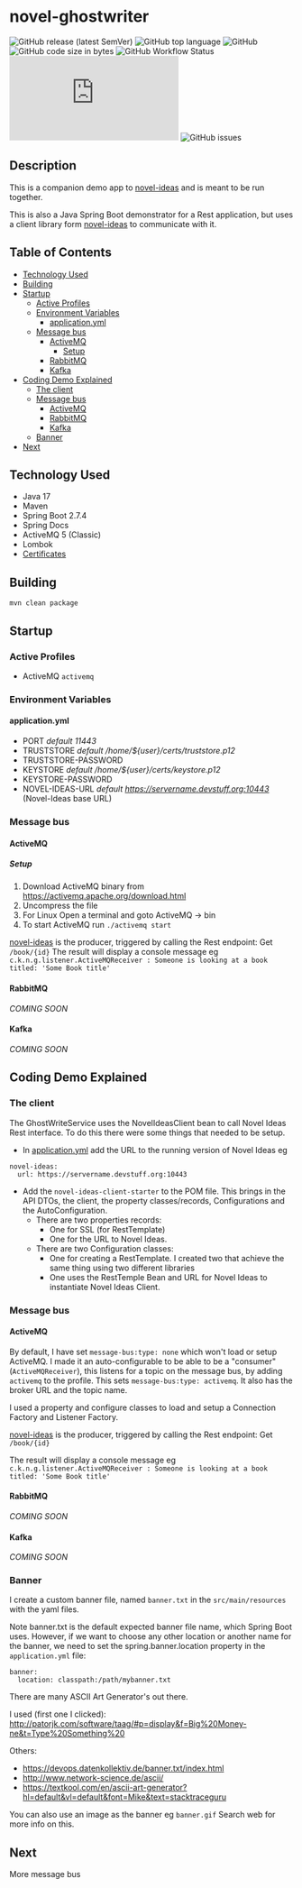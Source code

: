 # novel-ghostwriter

![GitHub release (latest SemVer)](https://img.shields.io/github/v/release/klemmy129/novel-ghostwriter?display_name=tag&sort=semver)
![GitHub top language](https://img.shields.io/github/languages/top/klemmy129/novel-ghostwriter)
![GitHub](https://img.shields.io/github/license/klemmy129/novel-ghostwriter)
![GitHub code size in bytes](https://img.shields.io/github/languages/code-size/klemmy129/novel-ghostwriter)
![GitHub Workflow Status](https://img.shields.io/github/workflow/status/klemmy129/novel-ghostwriter/CodeQL)
![Snyk Vulnerabilities for GitHub Repo (Specific Manifest)](https://img.shields.io/snyk/vulnerabilities/github/klemmy129/novel-ghostwriter/pom.xml)
![GitHub issues](https://img.shields.io/github/issues/klemmy129/novel-ghostwriter)

## Description
This is a companion demo app to [novel-ideas](https://github.com/klemmy129/novel-ideas)
and is meant to be run together.

This is also a Java Spring Boot demonstrator for a Rest application, but uses a client library form 
[novel-ideas](https://github.com/klemmy129/novel-ideas) to communicate with it.

## Table of Contents
<!-- START doctoc generated TOC please keep comment here to allow auto update -->
<!-- DON'T EDIT THIS SECTION, INSTEAD RE-RUN doctoc TO UPDATE -->

- [Technology Used](#technology-used)
- [Building](#building)
- [Startup](#startup)
  - [Active Profiles](#active-profiles)
  - [Environment Variables](#environment-variables)
    - [application.yml](#applicationyml)
  - [Message bus](#message-bus)
    - [ActiveMQ](#activemq)
      - [Setup](#setup)
    - [RabbitMQ](#rabbitmq)
    - [Kafka](#kafka)
- [Coding Demo Explained](#coding-demo-explained)
  - [The client](#the-client)
  - [Message bus](#message-bus-1)
    - [ActiveMQ](#activemq-1)
    - [RabbitMQ](#rabbitmq-1)
    - [Kafka](#kafka-1)
  - [Banner](#banner)
- [Next](#next)

<!-- END doctoc generated TOC please keep comment here to allow auto update -->

## Technology Used
- Java 17
- Maven
- Spring Boot 2.7.4
- Spring Docs
- ActiveMQ 5 (Classic)
- Lombok
- [Certificates](https://github.com/klemmy129/novel-ideas/blob/main/CERTS.md)

## Building

```
mvn clean package
```
## Startup
### Active Profiles
* ActiveMQ `activemq`

### Environment Variables
#### application.yml
- PORT _default 11443_
- TRUSTSTORE _default /home/${user}/certs/truststore.p12_
- TRUSTSTORE-PASSWORD
- KEYSTORE _default /home/${user}/certs/keystore.p12_
- KEYSTORE-PASSWORD
- NOVEL-IDEAS-URL _default https://servername.devstuff.org:10443_ (Novel-Ideas base URL)

### Message bus
#### ActiveMQ
##### Setup
1. Download ActiveMQ binary from https://activemq.apache.org/download.html
2. Uncompress the file
3. For Linux Open a terminal and goto ActiveMQ -> bin
4. To start ActiveMQ run `./activemq start`

[novel-ideas](https://github.com/klemmy129/novel-ideas) is the producer, triggered by calling the Rest endpoint: Get `/book/{id}`
The result will display a console message eg `c.k.n.g.listener.ActiveMQReceiver : Someone is looking at a book titled: 'Some Book title'`

#### RabbitMQ
_COMING SOON_
#### Kafka
_COMING SOON_

## Coding Demo Explained
### The client
The GhostWriteService uses the NovelIdeasClient bean to call Novel Ideas Rest interface. 
To do this there were some things that needed to be setup.
* In [application.yml](novel-ghostwriter-rest/src/main/resources/application.yml) add the URL to the running version of Novel Ideas eg 
 ```
novel-ideas:
   url: https://servername.devstuff.org:10443
  ``` 
* Add the `novel-ideas-client-starter` to the POM file. This brings in the API DTOs, the client, the property classes/records, Configurations and the AutoConfiguration.
  * There are two properties records: 
    * One for SSL (for RestTemplate) 
    * One for the URL to Novel Ideas.
  * There are two Configuration classes: 
    * One for creating a RestTemplate. I created two that achieve the same thing using two different libraries 
    * One uses the RestTemple Bean and URL for Novel Ideas to instantiate Novel Ideas Client.

### Message bus
#### ActiveMQ
By default, I have set `message-bus:type: none` which won't load or setup ActiveMQ.
I made it an auto-configurable to be able to be a "consumer" (`ActiveMQReceiver`), this listens for a topic on the message bus,
by adding `activemq` to the profile. This sets `message-bus:type: activemq`. It also has the broker URL and the topic name.

I used a property and configure classes to load and setup a Connection Factory and  Listener Factory.

[novel-ideas](https://github.com/klemmy129/novel-ideas) is the producer, triggered by calling the Rest endpoint: Get `/book/{id}`

The result will display a console message eg `c.k.n.g.listener.ActiveMQReceiver : Someone is looking at a book titled: 'Some Book title'`

#### RabbitMQ
_COMING SOON_
#### Kafka
_COMING SOON_

### Banner

I create a custom banner file, named `banner.txt` in the `src/main/resources` with the yaml files.

Note banner.txt is the default expected banner file name, which Spring Boot uses.
However, if we want to choose any other location or another name for the banner,
we need to set the spring.banner.location property in the `application.yml` file:
```
banner:
  location: classpath:/path/mybanner.txt
```

There are many ASCII Art Generator's out there.

I used (first one I clicked): http://patorjk.com/software/taag/#p=display&f=Big%20Money-ne&t=Type%20Something%20

Others:
- https://devops.datenkollektiv.de/banner.txt/index.html
- http://www.network-science.de/ascii/
- https://textkool.com/en/ascii-art-generator?hl=default&vl=default&font=Mike&text=stacktraceguru

You can also use an image as the banner eg `banner.gif` Search web for more info on this.

## Next

More message bus
